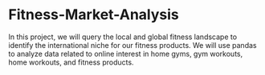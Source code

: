 # Fitness-Market-Analysis
In this project, we will query the local and global fitness landscape to identify the international niche for our fitness products. We will use pandas to analyze data related to online interest in home gyms, gym workouts, home workouts, and fitness products.
